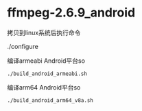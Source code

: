 # ffmpeg-2.6.9_android

拷贝到linux系统后执行命令

./configure 

编译armeabi Android平台so

```
./build_android_armeabi.sh 
```

编译arm64 Android平台so

```
./build_android_arm64_v8a.sh 
```
